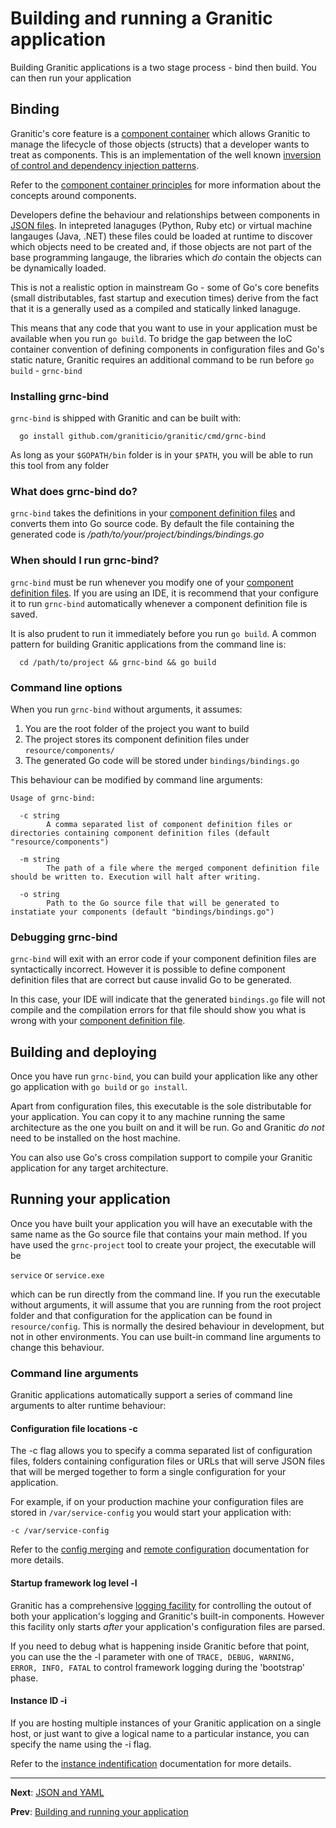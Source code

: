 # Building and running a Granitic application

Building Granitic applications is a two stage process - bind then build. You can then run your application

## Binding

Granitic's core feature is a [component container](ioc-index.md) which allows Granitic to manage the lifecycle of those objects (structs) that a developer wants to treat as components. This is an implementation of the well known [inversion of control and dependency injection patterns](https://martinfowler.com/articles/injection.html).

Refer to the [component container principles](ioc-principles) for more information about the concepts around components.

Developers define the behaviour and relationships between components in [JSON files](ioc-definition-files.md). In intepreted lanaguges (Python, Ruby etc) or virtual machine langauges (Java, .NET) these files could be loaded at runtime to discover which objects need to be created and, if those objects are not part of the base programming langauge, the libraries which _do_ contain the objects can be dynamically loaded.

This is not a realistic option in mainstream Go - some of Go's core benefits (small distributables, fast startup and execution times) derive from the fact that it is a generally used as a compiled and statically linked lanaguge.

This means that any code that you want to use in your application must be available when you run `go build`. To bridge the gap between the IoC container convention of defining components in configuration files and Go's static nature, Granitic requires an additional command to be run before `go build` - `grnc-bind`

### Installing grnc-bind

`grnc-bind` is shipped with Granitic and can be built with:

```
  go install github.com/graniticio/granitic/cmd/grnc-bind
```

As long as your `$GOPATH/bin` folder is in your `$PATH`, you will be able to run this tool from any folder

### What does grnc-bind do?

`grnc-bind` takes the definitions in your [component definition files](ioc-definition-files.md) and converts them into Go source code. By default the file containing the generated code is _/path/to/your/project/bindings/bindings.go_

### When should I run grnc-bind?

`grnc-bind` must be run whenever you modify one of your [component definition files](ioc-definition-files.md). If you are using an IDE, it is recommend that your configure it to run `grnc-bind` automatically whenever a component definition file is saved.

It is also prudent to run it immediately before you run `go build`. A common pattern for building Granitic applications from the command line is:

```
  cd /path/to/project && grnc-bind && go build
```

### Command line options

When you run `grnc-bind` without arguments, it assumes:

  1. You are the root folder of the project you want to build
  2. The project stores its component definition files under `resource/components/`
  3. The generated Go code will be stored under `bindings/bindings.go`

This behaviour can be modified by command line arguments:

```
Usage of grnc-bind:

  -c string
    	A comma separated list of component definition files or directories containing component definition files (default "resource/components")

  -m string
    	The path of a file where the merged component definition file should be written to. Execution will halt after writing.

  -o string
    	Path to the Go source file that will be generated to instatiate your components (default "bindings/bindings.go")
```

### Debugging grnc-bind

`grnc-bind` will exit with an error code if your component definition files are syntactically incorrect. However it is possible to define component definition files that are correct but cause invalid Go to be generated.

In this case, your IDE will indicate that the generated `bindings.go` file will not compile and the compilation errors for that file should show you what is wrong with your [component definition file](ioc-definition-files.md).

## Building and deploying

Once you have run `grnc-bind`, you can build your application like any other go application with `go build` or `go install`.

Apart from configuration files, this executable is the sole distributable
for your application. You can copy it to any machine running the same architecture as the one you built on and it will be run. Go and Granitic _do not_ need to be installed on the host machine.

You can also use Go's cross compilation support to compile your Granitic application for any target architecture.

## Running your application

Once you have built your application you will have an executable with the same name as the Go source file that contains your main method. If you have used the `grnc-project` tool to create your project, the executable will be 

`service` or `service.exe`

which can be run directly from the command line. If you run the executable without arguments, it will assume that you are running from the root project folder and that configuration for the application can be found in `resource/config`. This is normally the desired behaviour in development, but not in other environments. You can use built-in command line arguments to change this behaviour.

### Command line arguments

Granitic applications automatically support a series of command line arguments to alter runtime behaviour:

#### Configuration file locations -c

The -c flag allows you to specify a comma separated list of configuration files, folders containing configuration files or URLs that will serve JSON files that will be merged together to form a single configuration for your application.

For example, if on your production machine your configuration files are stored in `/var/service-config` you would start your application with:

```
-c /var/service-config
```

Refer to the [config merging](cfg-merging.md) and [remote configuration](adm-remote.md) documentation for more details.


#### Startup framework log level -l

Granitic has a comprehensive [logging facility](log-index.md) for controlling the outout of both your application's logging and Granitic's built-in components. However this facility only starts _after_ your application's configuration files are parsed. 

If you need to debug what is happening inside Granitic before that point, you can use the the -l parameter with one of `TRACE, DEBUG, WARNING, ERROR, INFO, FATAL` to control framework logging during the 'bootstrap' phase.

#### Instance ID -i 

If you are hosting multiple instances of your Granitic application on a single host, or just want to give a logical name to a particular instance, you can specify the name using the -i flag.

Refer to the [instance indentification](adm-instance.md) documentation for more details.

---
**Next**: [JSON and YAML](gpr-json.md) 

**Prev**: [Building and running your application](gpr-build.md)
